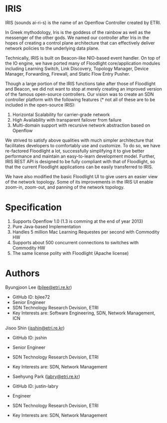 IRIS
====
IRIS (sounds ai-ri-s) is the name of an Openflow Controller created by ETRI.

In Greek mythodology, Iris is the goddess of the rainbow as well as the messenger of the other gods. 
We named our controller after Iris in the hopes of creating a control plane architecture 
that can effectively deliver network policies to the underlying data plane.

Technically, IRIS is built on Beacon-like NIO-based event handler. On top of the IO engine, 
we have ported many of Floodlight core/application modules including Learning Switch, 
Link Discovery, Topology Manager, Device Manager, Forwarding, Firewall, and Static Flow Entry Pusher.

Though a large portion of the IRIS functions take after those of Floodlight and Beacon, 
we did not want to stop at merely creating an improved version of the famous open-source controllers. 
Our vision was to create an SDN controller platform with the following features 
(* not all of these are to be included in the open-source IRIS):

1. Horizontal Scalability for carrier-grade network
2. High Availability with transparent failover from failure
3. Multi-domain support with recursive network abstraction based on Openflow

We strived to satisfy above qualities with much simpler architecture 
that facilitates developers to comfortably use and customize. 
To do so, we have re-factored Floodlight a lot, successfully simplifying it to give better performance 
and maintain an easy-to-learn development model. Further, IRIS REST API is designed to be fully compliant 
with that of Floodlight, so that the current Floodlight applications can be easily transferred to IRIS.

We have also modified the basic Floodlight UI to give users an easier view of the network topology. 
Some of its improvements in the IRIS UI enable zoom-in, zoom-out, and panning of the network topology.

Specification
=============

1. Supports Openflow 1.0 (1.3 is comming at the end of year 2013)
2. Pure Java-based Implementation
3. Handles 5 million Mac Learning Requestes per second with Commodity HW
4. Supports about 500 concurrent connections to switches with Commodity HW
5. The same license polity with Floodlight (Apache license)

Authors
=======
Byungjoon Lee (bjlee@etri.re.kr) 
* GitHub ID: bjlee72 
* Senior Engineer 
* SDN Technology Research Devision, ETRI 
* Key Interests are: Software Engineering, SDN, Network Management, ICN

Jisoo Shin (jsshin@etri.re.kr) 
* GitHub ID: jsshin 
* Senior Engineer 
* SDN Technology Research Devision, ETRI 
* Key Interests are: SDN, Network Management

* Saehyung Park (labry@etri.re.kr) 
* GitHub ID: justin-labry 
* Engineer 
* SDN Technology Research Devision, ETRI 
* Key Interests are: SDN, Network Management


